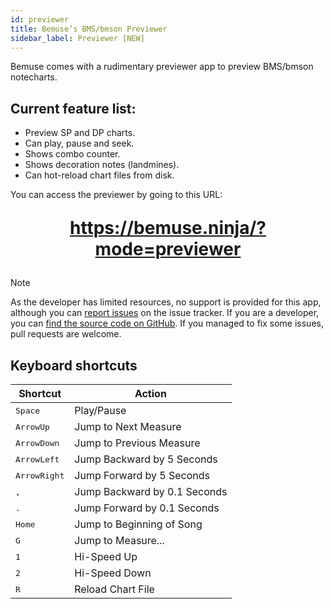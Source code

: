 ```yaml
---
id: previewer
title: Bemuse’s BMS/bmson Previewer
sidebar_label: Previewer [NEW]
---
```


Bemuse comes with a rudimentary previewer app to preview BMS/bmson notecharts.

## Current feature list:

- Preview SP and DP charts.
- Can play, pause and seek.
- Shows combo counter.
- Shows decoration notes (landmines).
- Can hot-reload chart files from disk.

You can access the previewer by going to this URL:

<div style="text-align: center; font-size: 2em">

**<https://bemuse.ninja/?mode=previewer>**

</div>

<div class="admonition warning">
<p class="admonition-title">Note</p>

As the developer has limited resources, no support is provided for this app, although you can [report issues](https://github.com/bemusic/bemuse/issues) on the issue tracker. If you are a developer, you can [find the source code on GitHub](https://github.com/bemusic/bemuse/tree/master/bemuse/src/previewer). If you managed to fix some issues, pull requests are welcome.

</div>


## Keyboard shortcuts

| Shortcut | Action |
| --- | --- |
| <kbd>Space</kbd> | Play/Pause |
| <kbd>ArrowUp</kbd> | Jump to Next Measure |
| <kbd>ArrowDown</kbd> | Jump to Previous Measure |
| <kbd>ArrowLeft</kbd> | Jump Backward by 5 Seconds |
| <kbd>ArrowRight</kbd> | Jump Forward by 5 Seconds |
| <kbd>,</kbd> | Jump Backward by 0.1 Seconds |
| <kbd>.</kbd> | Jump Forward by 0.1 Seconds |
| <kbd>Home</kbd> | Jump to Beginning of Song |
| <kbd>G</kbd> | Jump to Measure... |
| <kbd>1</kbd> | Hi-Speed Up |
| <kbd>2</kbd> | Hi-Speed Down |
| <kbd>R</kbd> | Reload Chart File |